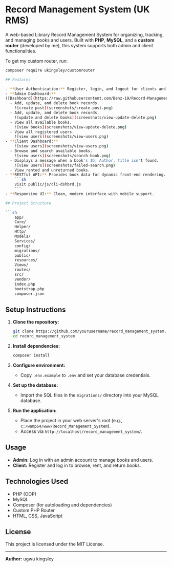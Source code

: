 # Record Management System (UK RMS)

A web-based Library Record Management System for organizing, tracking, and managing books and users. Built with **PHP**, **MySQL**, and a **custom router** (developed by me), this system supports both admin and client functionalities.

To get my custom router, run:
```sh
composer require ukingsley/customrouter

## Features

- **User Authentication:** Register, login, and logout for clients and admins.
- **Admin Dashboard:**
![Dashboard](https://raw.githubusercontent.com/Benz-19/Record-Management-System/main/screenshots/admin-dashboard.png)
  - Add, update, and delete book records.
    ![create post](screenshots/create-post.png)
  - Add, update, and delete book records.
    ![update and delete books](screenshots/view-update-delete.png)
  - View all available books.
    ![view books](screenshots/view-update-delete.png)
  - View all registered users.
    ![view users](screenshots/view-users.png)
- **Client Dashboard:**
    ![view users](screenshots/view-users.png)
  - Browse and search available books.
    ![view users](screenshots/search-book.png)
  - Displays a message when a book's ID, Author, Title isn't found.
    ![view users](screenshots/failed-search.png)
  - View rented and unreturned books.
- **RESTful API:** Provides book data for dynamic front-end rendering.
    ```sh
    visit public/js/cli-dshbrd.js
    ```
- **Responsive UI:** Clean, modern interface with mobile support.

## Project Structure

```sh
    app/
    Core/
    Helper/
    Http/
    Models/
    Services/
    config/
    migrations/
    public/
    resources/
    Views/
    routes/
    src/
    vendor/
    index.php
    bootstrap.php
    composer.json
```

## Setup Instructions

1. **Clone the repository:**
   ```sh
   git clone https://github.com/yourusername/record_management_system.git
   cd record_management_system
   ```

2. **Install dependencies:**
   ```sh
   composer install
   ```

3. **Configure environment:**
   - Copy `.env.example` to `.env` and set your database credentials.

4. **Set up the database:**
   - Import the SQL files in the `migrations/` directory into your MySQL database.

5. **Run the application:**
   - Place the project in your web server's root (e.g., `c:/wamp64/www/Record_Management_System`).
   - Access via `http://localhost/record_management_system/`.

## Usage

- **Admin:** Log in with an admin account to manage books and users.
- **Client:** Register and log in to browse, rent, and return books.

## Technologies Used

- PHP (OOP)
- MySQL
- Composer (for autoloading and dependencies)
- Custom PHP Router
- HTML, CSS, JavaScript

## License

This project is licensed under the MIT License.

---

**Author:** ugwu kingsley
